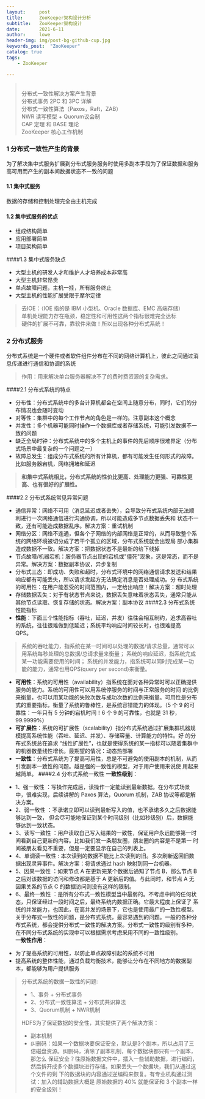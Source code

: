 ```yaml
---
layout:     post
title:      ZooKeeper架构设计分析
subtitle:   ZooKeeper架构设计
date:       2021-6-11
author:     lowe
header-img: img/post-bg-github-cup.jpg
keywords_post:  "ZooKeeper"
catalog: true
tags:
    - ZooKeeper

---
```

><br/>分布式一致性解决方案产生背景
><br/>分布式事务 2PC 和 3PC 详解
><br/>分布式一致性算法（Paxos，Raft，ZAB）
><br/>NWR 读写模型 + Quorum议会制
><br/>CAP 定理 和 BASE 理论
><br/>ZooKeeper 核心工作机制

### 1 分布式一致性产生的背景

为了解决集中式服务扩展到分布式服务服务时使用多副本手段为了保证数据和服务高可用而产生的副本间数据状态不一致的问题

#### 1.1 集中式服务

数据的存储和控制处理完全由主机完成

#### 1.2 集中式服务的优点

* 组成结构简单
* 应用部署简单
* 项目架构简单

####1.3 集中式服务缺点

* 大型主机的研发人才和维护人才培养成本非常高
* 大型主机非常昂贵
* 单点故障问题，主机一挂，所有服务终止
* 大型主机的性能扩展受限于摩尔定律
> 去IOE：（IOE 指的是 IBM 小型机、Oracle 数据库、EMC 高端存储）  
> 单机处理能力存在瓶颈，稳定性和可用性这两个指标很难完全达标  
> 硬件的扩展不可靠，靠软件来做！所以出现各种分布式系统！  

### 2 分布式服务

分布式系统是一个硬件或者软件组件分布在不同的网络计算机上，彼此之间通过消息传递进行通信和协调的系统
> 作用：用来解决单台服务器解决不了的费时费资源的复杂需求。

####2.1 分布式系统的特点
* 分布性：分布式系统中的多台计算机都会在空间上随意分布，同时，它们的分布情况也会随时变动  
* 对等性：集群中的每个工作节点的角色是一样的。注意副本这个概念
* 并发性：多个机器可能同时操作一个数据库或者存储系统，可能引发数据不一致的问题
* 缺乏全局时钟：分布式系统中的多个主机上的事件的先后顺序很难界定（分布式场景中最复杂的一个问题之一）
* 故障总发生：组成分布式系统的所有计算机，都有可能发生任何形式的故障。比如服务器宕机，网络拥堵和延迟
> **和集中式系统相比，分布式系统的性价比更高、处理能力更强、可靠性更高、也有很好的扩展性。**

####2.2 分布式系统常见异常问题
* 通信异常：网络不可用（消息延迟或者丢失），会导致分布式系统内部无法顺利进行一次网络通信进行沟通协调，所以可能造成多节点数据丢失和
状态不一致，还有可能造成数据乱序。解决方案：重试机制
* 网络分区：网络不连通，但各个子网络的内部网络是正常的，从而导致整个系统的网络环境被切分成了若干个孤立的区域，分布式系统就会出现局
部小集群造成数据不一致。解决方案：把数据状态不是最新的给下线掉
* 节点故障/机器宕机：服务器节点出现的宕机或"僵死"现象，这是常态，而不是异常。解决方案：数据副本协议，异步复制
* 分布式三态：即成功、失败和超时，分布式环境中的网络通信请求发送和结果响应都有可能丢失，所以请求发起方无法确定消息是否处理成功。分
布式系统的可用性：在用户能忍受的时间范围内，一定给出响应！解决方案：超时处理
* 存储数据丢失：对于有状态节点来说，数据丢失意味着状态丢失，通常只能从其他节点读取、恢复存储的状态。解决方案：副本协议
####2.3 分布式系统性能指标
* **性能**：下面三个性能指标（吞吐，延迟，并发）往往会相互制约，追求高吞吐的系统，往往很难做到低延迟；系统平均响应时间较长时，也很难提高
QPS。
> 系统的吞吐能力，指系统在某一时间可以处理的数据/请求总量，通常可以用系统每秒处理的总数据/总请求量来衡量；
> 系统的响应延迟，指系统完成某一功能需要使用的时间；
> 系统的并发能力，指系统可以同时完成某一功能的能力，通常也用QPS(query per second)来衡量。

* **可用性**：系统的可用性（availability）指系统在面对各种异常时可以正确提供服务的能力。系统的可用性可以用系统停服务的时间与正常服务的时间
的比例来衡量，也可以用某功能的失败次数与成功次数的比例来衡量。可用性是分布式的重要指标，衡量了系统的鲁棒性，是系统容错能力的体现。（5
个 9 的可靠性：一年只有 5 分钟的宕机时间！6 个 9 的可靠性，也就是 31 秒，99.9999%）
* **可扩展性**：系统的可扩展性（scalability）指分布式系统通过扩展集群机器规模提高系统性能（吞吐、延迟、并发）、存储容量、计算能力的特性。好
的分布式系统总在追求 “线性扩展性”，也就是使得系统的某一指标可以随着集群中的机器数量线性增长。最期望的情况：动态热部署
* **一致性**：分布式系统为了提高可用性，总是不可避免的使用副本的机制，从而引发副本一致性的问题。越是强的一致性的模型，对于用户使用来说使
用起来越简单。
####2.4 分布式系统一致性
**一致性级别**：
- 1、强一致性 ：写操作完成后，读操作一定能读到最新数据。在分布式场景中，很难实现，后续讲解的 Paxos 算法，Quorum 机制，ZAB 协议等都是解
  决方案。
- 2、弱一致性 ：不承诺立即可以读到最新写入的值，也不承诺多久之后数据能够达到一致， 但会尽可能地保证到某个时间级别（比如秒级别）后，数据能
  够达到一致状态。
- 3、读写一致性 ：用户读取自己写入结果的一致性，保证用户永远能够第一时间看到自己更新的内容。比如我们发一条朋友圈，朋友圈的内容是不是第一
  时间被朋友看见不重要，但是一定要显示在自己的列表上。
- 4、单调读一致性 : 本次读到的数据不能比上次读到的旧。多次刷新返回旧数据出现灵异事件。解决方案：将请求通过 hash 映射到同一台机器。
- 5、因果一致性 ：如果节点 A 在更新完某个数据后通知了节点 B，那么节点 B 之后对该数据的访问和修改都是基于 A 更新后的值。与此同时，和节点 A
  无因果关系的节点 C 的数据访问则没有这样的限制。
- 6、最终一致性 ：是所有分布式一致性模型当中最弱的。不考虑中间的任何状态，只保证经过一段时间之后，最终系统内数据正确。它最大程度上保证了
  系统的并发能力，也因此，在高并发的场景下，它也是使用最广的一致性模型。
关于分布式一致性的问题，是分布式系统，最容易遇到的问题。一般的各种分布式系统，都会提供分布式一致性的解决方案。分布式一致性的级别有多种，在不同分布式系统的实现中可以根据需求考虑采用不同的一致性级别。  
**一致性作用**：
* 为了提高系统的可用性，以防止单点故障引起的系统不可用
* 提高系统的整体性能，通过负载均衡技术，能够让分布在不同地方的数据副本，都能够为用户提供服务
>分布式系统的数据一致性的问题:  
> * 1、事务 + 分布式事务
> * 2、分布式一致性算法 + 分布式共识算法
> * 3、Quorum机制 + NWR机制
>
> HDFS为了保证数据的安全性，其实提供了两个解决方案：
> * 副本机制
> * 纠删码：如果一个数据块要保证安全，默认是3个副本，所以占用了三倍磁盘资源。纠删码，消除了副本机制，每个数据块都只有一个副本，那怎么
保证安全？往原始数据文件中，插入一些辅助数据，进行编码，然后拆开成多个数据块进行存储。如果丢失一个数据块，我们从通过这个文件的剩
下的数据块的内容通过逆编码来恢复。有专业机构通过测试：加入的辅助数据大概是 原始数据的 40% 就能保证和 3 个副本一样的安全级别！
 
 







